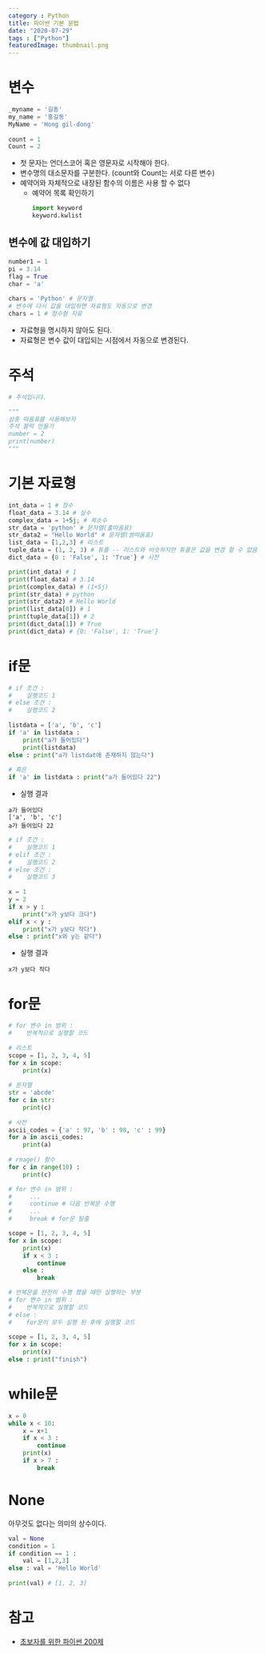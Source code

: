 ```yaml
---
category : Python
title: 파이썬 기본 문법
date: "2020-07-29"
tags : ["Python"]
featuredImage: thumbnail.png
---
```


# 변수
```python
_myname = '길동'
my_name = '홍길동'
MyName = 'Hong gil-dong'
​
count = 1
Count = 2
```
- 첫 문자는 언더스코어 혹은 영문자로 시작해야 한다.
- 변수명의 대소문자를 구분한다. (count와 Count는 서로 다른 변수)
- 예약어와 자체적으로 내장된 함수의 이름은 사용 할 수 없다
    - 예약어 목록 확인하기
        ```python
        import keyword
        keyword.kwlist
        ```

## 변수에 값 대입하기
```python
number1 = 1
pi = 3.14
flag = True
char = 'a'
​
chars = 'Python' # 문자열
# 변수에 다시 값을 대입하면 자료형도 자동으로 변경
chars = 1 # 정수형 자료
```

- 자료형을 명시하지 않아도 된다.
- 자료형은 변수 값이 대입되는 시점에서 자동으로 변경된다.

# 주석
```python
# 주석입니다.

"""
삼중 따옴표를 사용해보자
주석 블럭 만들기
number = 2
print(number)
"""
```

# 기본 자료형
```python
int_data = 1 # 정수
float_data = 3.14 # 실수
complex_data = 1+5j; # 복소수
str_data = 'python' # 문자열(홀따옴표)
str_data2 = "Hello World" # 문자열(쌍따옴표)
list_data = [1,2,3] # 리스트
tuple_data = (1, 2, 3) # 튜플 -- 리스트와 비슷하지만 튜플은 값을 변경 할 수 없음
dict_data = {0 : 'False', 1: 'True'} # 시전

print(int_data) # 1
print(float_data) # 3.14
print(complex_data) # (1+5j)
print(str_data) # python
print(str_data2) # Hello World
print(list_data[0]) # 1
print(tuple_data[1]) # 2
print(dict_data[1]) # True
print(dict_data) # {0: 'False', 1: 'True'}
```

# if문
```python
# if 조건 :
#    실행코드 1
# else 조건 :
#    실행코드 2
​
listdata = ['a', 'b', 'c']
if 'a' in listdata : 
    print("a가 들어있다")
    print(listdata)
else : print("a가 listdat에 존재하지 않는다")
    
# 혹은
if 'a' in listdata : print("a가 들어있다 22")
```
- 실행 결과
```
a가 들어있다
['a', 'b', 'c']
a가 들어있다 22
```

```python
# if 조건 :
#    실행코드 1
# elif 조건 :
#    실행코드 2
# else 조건 :
#    실행코드 3
​
x = 1
y = 2
if x > y :
    print("x가 y보다 크다")
elif x < y :
    print("x가 y보다 작다")
else : print("x와 y는 같다")
```
- 실행 결과
```
x가 y보다 작다
```

# for문
```python
# for 변수 in 범위 :
#    반복적으로 실행할 코드
​
# 리스트
scope = [1, 2, 3, 4, 5]
for x in scope:
    print(x)
​
# 문자열
str = 'abcde'
for c in str:
    print(c)
​
# 사전
ascii_codes = {'a' : 97, 'b' : 98, 'c' : 99}
for a in ascii_codes:
    print(a)
​
# rnage() 함수
for c in range(10) :
    print(c)
```

```python
# for 변수 in 범위 :
#     ...
#     continue # 다음 반복문 수행
#     ...
#     break # for문 탈출

scope = [1, 2, 3, 4, 5]
for x in scope:
    print(x)
    if x < 3 :
        continue
    else :
        break
```

```python
# 반복문을 완전히 수행 했을 때만 실행하는 부분
# for 변수 in 범위 :
#    반복적으로 실행할 코드
# else :
#    for문이 모두 실행 된 후에 실행할 코드
​
scope = [1, 2, 3, 4, 5]
for x in scope:
    print(x)
else : print("finish")
```

# while문
```python
x = 0
while x < 10:
    x = x+1
    if x < 3 :
        continue
    print(x)
    if x > 7 :
        break
```

# None
아무것도 없다는 의미의 상수이다.
```python
val = None
condition = 1
if condition == 1 :
    val = [1,2,3]
else : val = 'Hello World'
    
print(val) # [1, 2, 3]
```
 
# 참고
- [초보자를 위한 파이썬 200제](http://www.yes24.com/Product/Goods/36836557) 